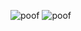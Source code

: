 ![poof](https://thumbs.gfycat.com/UnderstatedAppropriateJackal-size_restricted.gif)
![poof](https://thumbs.gfycat.com/UnderstatedAppropriateJackal-size_restricted.gif)
